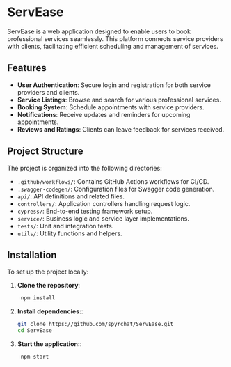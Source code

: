 # ServEase

ServEase is a web application designed to enable users to book professional services seamlessly. This platform connects service providers with clients, facilitating efficient scheduling and management of services.

## Features

- **User Authentication**: Secure login and registration for both service providers and clients.
- **Service Listings**: Browse and search for various professional services.
- **Booking System**: Schedule appointments with service providers.
- **Notifications**: Receive updates and reminders for upcoming appointments.
- **Reviews and Ratings**: Clients can leave feedback for services received.

## Project Structure

The project is organized into the following directories:

- `.github/workflows/`: Contains GitHub Actions workflows for CI/CD.
- `.swagger-codegen/`: Configuration files for Swagger code generation.
- `api/`: API definitions and related files.
- `controllers/`: Application controllers handling request logic.
- `cypress/`: End-to-end testing framework setup.
- `service/`: Business logic and service layer implementations.
- `tests/`: Unit and integration tests.
- `utils/`: Utility functions and helpers.

## Installation

To set up the project locally:

1. **Clone the repository**:
   ```bash
    npm install

   ```
2. **Install dependencies:**:
   ```bash
   git clone https://github.com/spyrchat/ServEase.git
   cd ServEase
   
3. **Start the application:**:
   ```bash
    npm start
```
